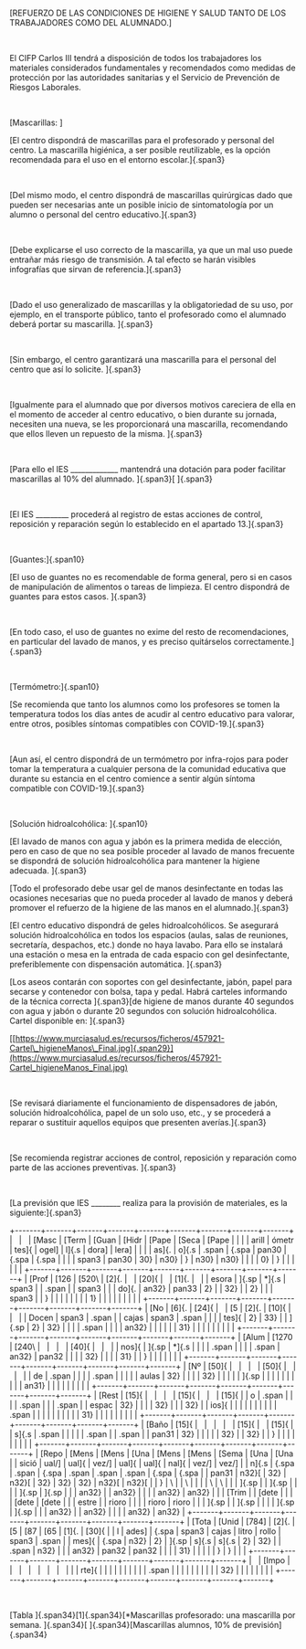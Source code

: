 

 

[REFUERZO DE LAS CONDICIONES DE HIGIENE Y SALUD TANTO DE LOS
TRABAJADORES COMO DEL ALUMNADO.]

 

El CIFP Carlos III tendrá a disposición de todos los
trabajadores los materiales considerados fundamentales y recomendados
como medidas de protección por las autoridades sanitarias y el Servicio
de Prevención de Riesgos Laborales.

 

[Mascarillas: ]

[El centro dispondrá de mascarillas para el profesorado y personal del
centro. La mascarilla higiénica, a ser posible reutilizable, es la
opción recomendada para el uso en el entorno escolar.]{.span3}

 

[Del mismo modo, el centro dispondrá de mascarillas quirúrgicas dado que
pueden ser necesarias ante un posible inicio de sintomatología por un
alumno o personal del centro educativo.]{.span3}

 

[Debe explicarse el uso correcto de la mascarilla, ya que un mal uso
puede entrañar más riesgo de transmisión. A tal efecto se harán visibles
infografías que sirvan de referencia.]{.span3}

 

[Dado el uso generalizado de mascarillas y la obligatoriedad de su uso,
por ejemplo, en el transporte público, tanto el profesorado como el
alumnado deberá portar su mascarilla. ]{.span3}

 

[Sin embargo, el centro garantizará una mascarilla para el personal del
centro que así lo solicite. ]{.span3}

 

[Igualmente para el alumnado que por diversos motivos careciera de ella
en el momento de acceder al centro educativo, o bien durante su jornada,
necesiten una nueva, se les proporcionará una mascarilla, recomendando
que ellos lleven un repuesto de la misma. ]{.span3}

 

[Para ello el IES \_\_\_\_\_\_\_\_\_\_\_\_\_ mantendrá una dotación para
poder facilitar mascarillas al 10% del alumnado. ]{.span3}[ ]{.span3}

 

[El IES \_\_\_\_\_\_\_\_\_ procederá al registro de estas acciones de
control, reposición y reparación según lo establecido en el apartado
13.]{.span3}

 

[Guantes:]{.span10}

[El uso de guantes no es recomendable de forma general, pero si en casos
de manipulación de alimentos o tareas de limpieza. El centro dispondrá
de guantes para estos casos. ]{.span3}

 

[En todo caso, el uso de guantes no exime del resto de recomendaciones,
en particular del lavado de manos, y es preciso quitárselos
correctamente.]{.span3}

 

[Termómetro:]{.span10}

[Se recomienda que tanto los alumnos como los profesores se tomen la
temperatura todos los días antes de acudir al centro educativo para
valorar, entre otros, posibles síntomas compatibles con
COVID-19.]{.span3}

 

[Aun así, el centro dispondrá de un termómetro por infra-rojos para
poder tomar la temperatura a cualquier persona de la comunidad educativa
que durante su estancia en el centro comience a sentir algún síntoma
compatible con COVID-19.]{.span3}

 

[Solución hidroalcohólica: ]{.span10}

[El lavado de manos con agua y jabón es la primera medida de elección,
pero en caso de que no sea posible proceder al lavado de manos frecuente
se dispondrá de solución hidroalcohólica para mantener la higiene
adecuada. ]{.span3}

[Todo el profesorado debe usar gel de manos desinfectante en todas las
ocasiones necesarias que no pueda proceder al lavado de manos y deberá
promover el refuerzo de la higiene de las manos en el alumnado.]{.span3}

[El centro educativo dispondrá de geles hidroalcohólicos. Se asegurará
solución hidroalcohólica en todos los espacios (aulas, salas de
reuniones, secretaría, despachos, etc.) donde no haya lavabo. Para ello
se instalará una estación o mesa en la entrada de cada espacio con gel
desinfectante, preferiblemente con dispensación automática. ]{.span3}

[Los aseos contarán con soportes con gel desinfectante, jabón, papel
para secarse y contenedor con bolsa, tapa y pedal. Habrá carteles
informando de la técnica correcta ]{.span3}[de higiene de manos durante
40 segundos con agua y jabón o durante 20 segundos con solución
hidroalcohólica. Cartel disponible en: ]{.span3}

[[https://www.murciasalud.es/recursos/ficheros/457921-Cartel\_higieneManos\_Final.jpg]{.span29}](https://www.murciasalud.es/recursos/ficheros/457921-Cartel_higieneManos_Final.jpg)

 

[Se revisará diariamente el funcionamiento de dispensadores de jabón,
solución hidroalcohólica, papel de un solo uso, etc., y se procederá a
reparar o sustituir aquellos equipos que presenten averías.]{.span3}

 

[Se recomienda registrar acciones de control, reposición y reparación
como parte de las acciones preventivas. ]{.span3}

 

[La previsión que IES \_\_\_\_\_\_\_\_ realiza para la provisión de
materiales, es la siguiente:]{.span3}

+-------+-------+-------+-------+-------+-------+-------+-------+-------+
|       |       | [Masc | [Term | [Guan | [Hidr | [Pape | [Seca | [Pape |
|       |       | arill | ómetr | tes]{ | ogel] | l]{.s | dora] | lera] |
|       |       | as]{. | o]{.s | .span | {.spa | pan30 | {.spa | {.spa |
|       |       | span3 | pan30 | 30}   | n30}  | }     | n30}  | n30}  |
|       |       | 0}    | }     |       |       |       |       |       |
+-------+-------+-------+-------+-------+-------+-------+-------+-------+
| [Prof | [126  | [520\ | [2]{. |       | [20]{ |       | [1]{. |       |
| esora | ]{.sp | *]{.s | span3 |       | .span |       | span3 |       |
| do]{. | an32} | pan33 | 2}    |       | 32}   |       | 2}    |       |
| span3 |       | }     |       |       |       |       |       |       |
| 1}    |       |       |       |       |       |       |       |       |
+-------+-------+-------+-------+-------+-------+-------+-------+-------+
| [No   | [6]{. | [24]{ |       | [5    | [2]{. | [10]{ |       |       |
| Docen | span3 | .span |       | cajas | span3 | .span |       |       |
| tes]{ | 2}    | 33}   |       | ]{.sp | 2}    | 32}   |       |       |
| .span |       |       |       | an32} |       |       |       |       |
| 31}   |       |       |       |       |       |       |       |       |
+-------+-------+-------+-------+-------+-------+-------+-------+-------+
| [Alum | [1270 | [240\ |       |       |       | [40]{ |       |       |
| nos]{ | ]{.sp | *]{.s |       |       |       | .span |       |       |
| .span | an32} | pan32 |       |       |       | 32}   |       |       |
| 31}   |       | }     |       |       |       |       |       |       |
+-------+-------+-------+-------+-------+-------+-------+-------+-------+
| [Nº   | [50]{ |       |       |       | [50]{ |       |       |       |
| de    | .span |       |       |       | .span |       |       |       |
| aulas | 32}   |       |       |       | 32}   |       |       |       |
| ]{.sp |       |       |       |       |       |       |       |       |
| an31} |       |       |       |       |       |       |       |       |
+-------+-------+-------+-------+-------+-------+-------+-------+-------+
| [Rest | [15]{ |       |       |       | [15]{ |       |       | [15]{ |
| o     | .span |       |       |       | .span |       |       | .span |
| espac | 32}   |       |       |       | 32}   |       |       | 32}   |
| ios]{ |       |       |       |       |       |       |       |       |
| .span |       |       |       |       |       |       |       |       |
| 31}   |       |       |       |       |       |       |       |       |
+-------+-------+-------+-------+-------+-------+-------+-------+-------+
| [Baño | [15]{ |       |       |       |       | [15]{ |       | [15]{ |
| s]{.s | .span |       |       |       |       | .span |       | .span |
| pan31 | 32}   |       |       |       |       | 32}   |       | 32}   |
| }     |       |       |       |       |       |       |       |       |
+-------+-------+-------+-------+-------+-------+-------+-------+-------+
| [Repo | [Mens | [Mens | [Una  | [Mens | [Mens | [Sema | [Una  | [Una  |
| sició | ual/] | ual]{ | vez/] | ual]{ | ual]{ | nal]{ | vez/] | vez/] |
| n]{.s | {.spa | .span | {.spa | .span | .span | .span | {.spa | {.spa |
| pan31 | n32}[ | 32}   | n32}[ | 32}   | 32}   | 32}   | n32}[ | n32}[ |
| }     | \     |       | \     |       |       |       | \     | \     |
|       | ]{.sp |       | ]{.sp |       |       |       | ]{.sp | ]{.sp |
|       | an32} |       | an32} |       |       |       | an32} | an32} |
|       | [Trim |       | [dete |       |       |       | [dete | [dete |
|       | estre |       | rioro |       |       |       | rioro | rioro |
|       | ]{.sp |       | ]{.sp |       |       |       | ]{.sp | ]{.sp |
|       | an32} |       | an32} |       |       |       | an32} | an32} |
+-------+-------+-------+-------+-------+-------+-------+-------+-------+
| [Tota | [Unid | [784] | [2]{. | [5    | [87   | [65   | [1]{. | [30]{ |
| l     | ades] | {.spa | span3 | cajas | litro | rollo | span3 | .span |
| mes]{ | {.spa | n32}  | 2}    | ]{.sp | s]{.s | s]{.s | 2}    | 32}   |
| .span | n32}  |       |       | an32} | pan32 | pan32 |       |       |
| 31}   |       |       |       |       | }     | }     |       |       |
+-------+-------+-------+-------+-------+-------+-------+-------+-------+
|       | [Impo |       |       |       |       |       |       |       |
|       | rte]{ |       |       |       |       |       |       |       |
|       | .span |       |       |       |       |       |       |       |
|       | 32}   |       |       |       |       |       |       |       |
+-------+-------+-------+-------+-------+-------+-------+-------+-------+

 

[Tabla ]{.span34}[1]{.span34}[\*Mascarillas profesorado: una mascarilla
por semana. ]{.span34}[ ]{.span34}[Mascarillas alumnos, 10% de
previsión]{.span34}

 
